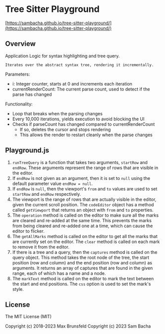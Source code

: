 # Tree Sitter Playground

[https://sambacha.github.io/tree-sitter-playground/](https://sambacha.github.io/tree-sitter-playground/)

## Overview

Application Logic for syntax highlighting and tree query.

    Iterates over the abstract syntax tree, rendering it incrementally.  

Parameters:

- i: Integer counter, starts at 0 and increments each iteration
- currentRenderCount: The current parse count, used to detect if the parse has changed

Functionality:

- Loop that breaks when the parsing changes
- Every 10,000 iterations, yields execution to avoid blocking the UI
- Checks if parseCount has changed compared to currentRenderCount
  - If so, deletes the cursor and stops rendering
  - This allows the render to restart cleanly when the parse changes

## Playground.js 

1. `runTreeQuery` is a function that takes two arguments, `startRow` and `endRow`. These arguments represent the range of rows that are visible in the editor.
2. If `endRow` is not given as an argument, then it is set to `null` using the default parameter value `endRow = null`.
3. If `endRow` is `null`, then the viewport's `from` and `to` values are used to set `startRow` and `endRow` respectively.
4. The viewport is the range of rows that are actually visible in the editor, given the current scroll position. The `codeEditor` object has a method called `getViewport` that returns an object with `from` and `to` properties.
5. The `operation` method is called on the editor to make sure all the marks are cleared and re-added at the same time. This prevents the marks from being cleared and re-added one at a time, which can cause the editor to flicker.
6. The `getAllMarks` method is called on the editor to get all the marks that are currently set on the editor. The `clear` method is called on each mark to remove it from the editor.
7. If there is a tree and a query, then the `captures` method is called on the query object. This method takes the root node of the tree, the start position (row and column) and the end position (row and column) as arguments. It returns an array of captures that are found in the given range, each of which has a name and a node.
8. The `markText` method is called on the editor to mark the text between the start and end positions. The `css` option is used to set the mark's style.


## License

The MIT License (MIT)

Copyright (c) 2018-2023 Max Brunsfeld
Copyright (c) 2023 Sam Bacha
